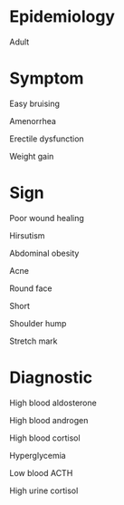 
# Epidemiology

Adult

# Symptom

Easy bruising

Amenorrhea

Erectile dysfunction

Weight gain

# Sign

Poor wound healing

Hirsutism

Abdominal obesity

Acne

Round face

Short

Shoulder hump

Stretch mark

# Diagnostic

High blood aldosterone

High blood androgen

High blood cortisol

Hyperglycemia

Low blood ACTH

High urine cortisol
